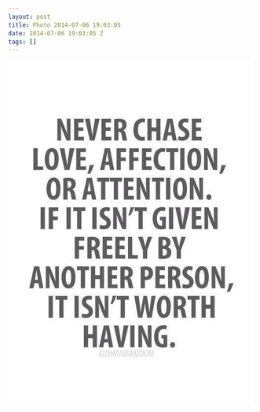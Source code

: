 ```yaml
---
layout: post
title: Photo 2014-07-06 19:03:05
date: 2014-07-06 19:03:05 Z
tags: []
---
```

![](/media/2014/07/90966558168.jpg)
